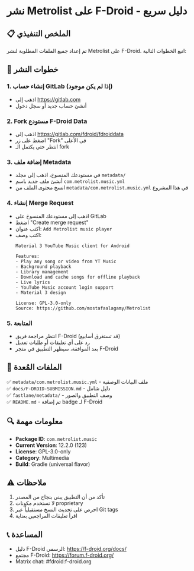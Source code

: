 # نشر Metrolist على F-Droid - دليل سريع

## 📋 الملخص التنفيذي

تم إعداد جميع الملفات المطلوبة لنشر Metrolist على F-Droid. اتبع الخطوات التالية:

## 🚀 خطوات النشر

### 1. إنشاء حساب GitLab (إذا لم يكن موجود)
- اذهب إلى https://gitlab.com
- أنشئ حساب جديد أو سجل دخول

### 2. Fork مستودع F-Droid Data
- اذهب إلى https://gitlab.com/fdroid/fdroiddata
- اضغط على زر "Fork" في الأعلى
- انتظر حتى يكتمل الـ fork

### 3. إضافة ملف Metadata
- في مستودعك المنسوخ، اذهب إلى مجلد `metadata/`
- أنشئ ملف جديد باسم `com.metrolist.music.yml`
- انسخ محتوى الملف من `metadata/com.metrolist.music.yml` في هذا المشروع

### 4. إنشاء Merge Request
- اذهب إلى مستودعك المنسوخ على GitLab
- اضغط "Create merge request"
- اكتب عنوان: `Add Metrolist music player`
- اكتب وصف:
  ```
  Material 3 YouTube Music client for Android
  
  Features:
  - Play any song or video from YT Music
  - Background playback
  - Library management
  - Download and cache songs for offline playback
  - Live lyrics
  - YouTube Music account login support
  - Material 3 design
  
  License: GPL-3.0-only
  Source: https://github.com/mostafaalagamy/Metrolist
  ```

### 5. المتابعة
- انتظر مراجعة فريق F-Droid (قد تستغرق أسابيع)
- رد على أي تعليقات أو طلبات تعديل
- بعد الموافقة، سيظهر التطبيق في متجر F-Droid

## 📄 الملفات المُعدة

✅ `metadata/com.metrolist.music.yml` - ملف البيانات الوصفية  
✅ `docs/F-DROID-SUBMISSION.md` - دليل شامل  
✅ `fastlane/metadata/` - وصف التطبيق والصور  
✅ `README.md` - تم إضافة badge لـ F-Droid  

## 🔍 معلومات مهمة

- **Package ID**: `com.metrolist.music`
- **Current Version**: 12.2.0 (123)
- **License**: GPL-3.0-only
- **Category**: Multimedia
- **Build**: Gradle (universal flavor)

## ⚠️ ملاحظات

1. تأكد من أن التطبيق يبنى بنجاح من المصدر
2. لا تستخدم مكونات proprietary
3. احرص على تحديث النسخ مستقبلياً عبر Git tags
4. اقرأ تعليقات المراجعين بعناية

## 📞 المساعدة

- دليل F-Droid الرسمي: https://f-droid.org/docs/
- مجتمع F-Droid: https://forum.f-droid.org/
- Matrix chat: #fdroid:f-droid.org